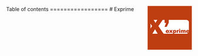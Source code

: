 <img src="public_html/icons/apple-touch-icon-120x120.png" alt="Exprime.org" title="exprime.org" align="right">
Table of contents
=================
# Exprime
